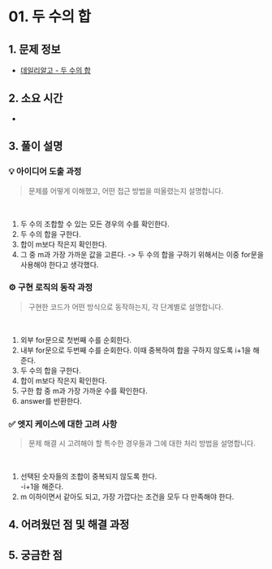 # 01. 두 수의 합

## 1. 문제 정보
- [데일리알고 - 두 수의 합](https://dailyalgo.kr/problems/149)

## 2. 소요 시간
- 

## 3. 풀이 설명
### 💡 아이디어 도출 과정
> 문제를 어떻게 이해했고, 어떤 접근 방법을 떠올렸는지 설명합니다.
<br>

1. 두 수의 조합할 수 있는 모든 경우의 수를 확인한다.
2. 두 수의 합을 구한다.
3. 합이 m보다 작은지 확인한다.
4. 그 중 m과 가장 가까운 값을 고른다.
-> 두 수의 합을 구하기 위해서는 이중 for문을 사용해야 한다고 생각했다.

### ⚙️ 구현 로직의 동작 과정
> 구현한 코드가 어떤 방식으로 동작하는지, 각 단계별로 설명합니다.
<br>

1. 외부 for문으로 첫번째 수를 순회한다.
2. 내부 for문으로 두번째 수를 순회한다. 이때 중복하여 합을 구하지 않도록 i+1을 해준다.
3. 두 수의 합을 구한다.
4. 합이 m보다 작은지 확인한다.
5. 구한 합 중 m과 가장 가까운 수를 확인한다.
6. answer를 반환한다.

### ✅ 엣지 케이스에 대한 고려 사항
> 문제 해결 시 고려해야 할 특수한 경우들과 그에 대한 처리 방법을 설명합니다.
<br>

1. 선택된 숫자들의 조합이 중복되지 않도록 한다. <br>
-i+1을 해준다.
2. m 이하이면서 같아도 되고, 가장 가깝다는 조건을 모두 다 만족해야 한다.


## 4. 어려웠던 점 및 해결 과정

## 5. 궁금한 점
